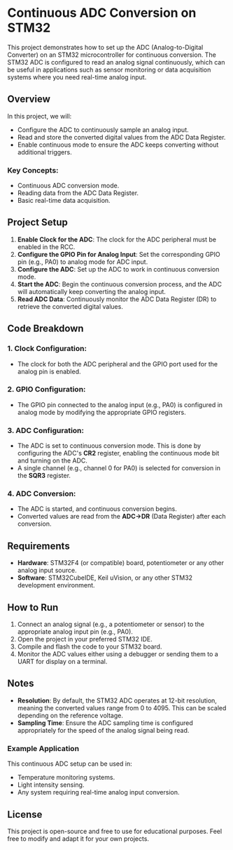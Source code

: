 # Continuous ADC Conversion on STM32

This project demonstrates how to set up the ADC (Analog-to-Digital Converter) on an STM32 microcontroller for continuous conversion. The STM32 ADC is configured to read an analog signal continuously, which can be useful in applications such as sensor monitoring or data acquisition systems where you need real-time analog input.

## Overview

In this project, we will:
- Configure the ADC to continuously sample an analog input.
- Read and store the converted digital values from the ADC Data Register.
- Enable continuous mode to ensure the ADC keeps converting without additional triggers.

### Key Concepts:
- Continuous ADC conversion mode.
- Reading data from the ADC Data Register.
- Basic real-time data acquisition.

## Project Setup

1. **Enable Clock for the ADC**: The clock for the ADC peripheral must be enabled in the RCC.
2. **Configure the GPIO Pin for Analog Input**: Set the corresponding GPIO pin (e.g., PA0) to analog mode for ADC input.
3. **Configure the ADC**: Set up the ADC to work in continuous conversion mode.
4. **Start the ADC**: Begin the continuous conversion process, and the ADC will automatically keep converting the analog input.
5. **Read ADC Data**: Continuously monitor the ADC Data Register (DR) to retrieve the converted digital values.

## Code Breakdown

### 1. Clock Configuration:
- The clock for both the ADC peripheral and the GPIO port used for the analog pin is enabled.

### 2. GPIO Configuration:
- The GPIO pin connected to the analog input (e.g., PA0) is configured in analog mode by modifying the appropriate GPIO registers.

### 3. ADC Configuration:
- The ADC is set to continuous conversion mode. This is done by configuring the ADC's **CR2** register, enabling the continuous mode bit and turning on the ADC.
- A single channel (e.g., channel 0 for PA0) is selected for conversion in the **SQR3** register.
  
### 4. ADC Conversion:
- The ADC is started, and continuous conversion begins.
- Converted values are read from the **ADC->DR** (Data Register) after each conversion.

## Requirements

- **Hardware**: STM32F4 (or compatible) board, potentiometer or any other analog input source.
- **Software**: STM32CubeIDE, Keil uVision, or any other STM32 development environment.

## How to Run

1. Connect an analog signal (e.g., a potentiometer or sensor) to the appropriate analog input pin (e.g., PA0).
2. Open the project in your preferred STM32 IDE.
3. Compile and flash the code to your STM32 board.
4. Monitor the ADC values either using a debugger or sending them to a UART for display on a terminal.
   
## Notes

- **Resolution**: By default, the STM32 ADC operates at 12-bit resolution, meaning the converted values range from 0 to 4095. This can be scaled depending on the reference voltage.
- **Sampling Time**: Ensure the ADC sampling time is configured appropriately for the speed of the analog signal being read.

### Example Application

This continuous ADC setup can be used in:
- Temperature monitoring systems.
- Light intensity sensing.
- Any system requiring real-time analog input conversion.

## License

This project is open-source and free to use for educational purposes. Feel free to modify and adapt it for your own projects.
